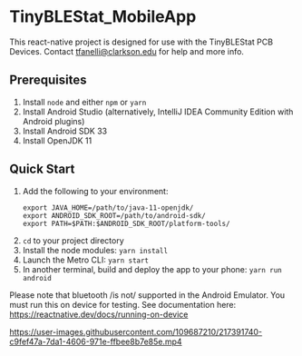 # TinyBLEStat_MobileApp

This react-native project is designed for use with the TinyBLEStat PCB Devices. Contact tfanelli@clarkson.edu for help and more info.

## Prerequisites
  1.  Install `node` and either `npm` or `yarn` 
  1.  Install Android Studio (alternatively, IntelliJ IDEA Community Edition with Android plugins)
  1.  Install Android SDK 33
  1.  Install OpenJDK 11

## Quick Start
  1.  Add the following to your environment:  
       ```
       export JAVA_HOME=/path/to/java-11-openjdk/
       export ANDROID_SDK_ROOT=/path/to/android-sdk/
       export PATH=$PATH:$ANDROID_SDK_ROOT/platform-tools/
       ```
  1. `cd` to your project directory
  1. Install the node modules: `yarn install`
  1. Launch the Metro CLI: `yarn start`
  1. In another terminal, build and deploy the app to your phone: `yarn run android`
  
Please note that bluetooth /is not/ supported in the Android Emulator. You must run this on device for testing. See documentation here: https://reactnative.dev/docs/running-on-device

https://user-images.githubusercontent.com/109687210/217391740-c9fef47a-7da1-4606-971e-ffbee8b7e85e.mp4

